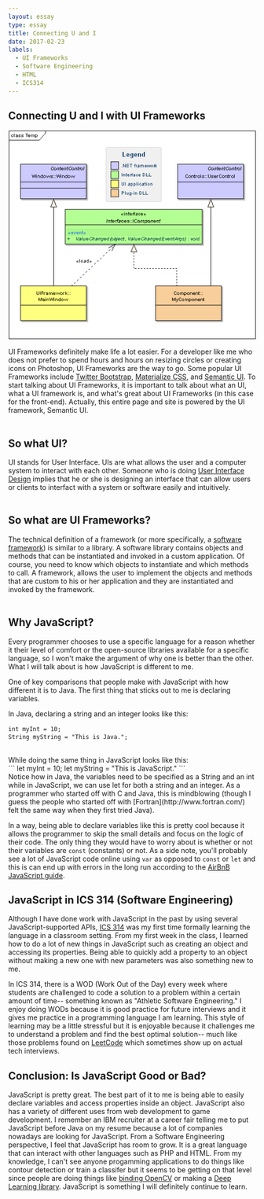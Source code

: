 ```yaml
---
layout: essay
type: essay
title: Connecting U and I
date: 2017-02-23
labels:
  - UI Frameworks
  - Software Engineering
  - HTML
  - ICS314
---
```


## Connecting U and I with UI Frameworks

<img class="ui large left floated image" src="../images/ui.png">

UI Frameworks definitely make life a lot easier. For a developer like me who does not prefer to spend hours and hours on resizing circles or creating icons on Photoshop, UI Frameworks are the way to go. Some popular UI Frameworks include [Twitter Bootstrap](http://getbootstrap.com/2.3.2/), [Materialize CSS](http://materializecss.com/), and [Semantic UI](http://semantic-ui.com/). To start talking about UI Frameworks, it is important to talk about what an UI, what a UI framework is, and what's great about UI Frameworks (in this case for the front-end). Actually, this entire page and site is powered by the UI framework, Semantic UI. 
<br><br>

## So what UI? 
UI stands for User Interface. UIs are what allows the user and a computer system to interact with each other. Someone who is doing [User Interface Design]() implies that he or she is designing an interface that can allow users or clients to interfact with a system or software easily and intuitively. <br><br>

## So what are UI Frameworks? 
The technical definition of a framework (or more specifically, a [software framework](http://info.cimetrix.com/blog/bid/22339/What-is-a-Software-Framework-And-why-should-you-like-em)) is similar to a library. A software library contains objects and methods that can be instantiated and invoked in a custom application. Of course, you need to know which objects to instantiate and which methods to call. A framework, allows the user to implement the objects and methods that are custom to his or her application and they are instantiated and invoked by the framework.<br><br>



## Why JavaScript?

Every programmer chooses to use a specific language for a reason whether it their level of comfort or the open-source libraries available for a specific language, so I won't make the argument of why one is better than the other. What I will talk about is how JavaScript is different to me. 

One of key comparisons that people make with JavaScript with how different it is to Java. The first thing that sticks out to me is declaring variables.

In Java, declaring a string and an integer looks like this:
<br>
```
int myInt = 10;
String myString = "This is Java.";
```
<br>
While doing the same thing in JavaScript looks like this: 
<br>
```
let myInt = 10;
let myString = "This is JavaScript."
```
<br>
Notice how in Java, the variables need to be specified as a String and an int while in JavaScript, we can use let for both a string and an integer. As a programmer who started off with C and Java, this is mindblowing (though I guess the people who started off with [Fortran](http://www.fortran.com/) felt the same way when they first tried Java). 

In a way, being able to declare variables like this is pretty cool because it allows the programmer to skip the small details and focus on the logic of their code. The only thing they would have to worry about is whether or not their variables are ``const`` (constants) or not. As a side note, you'll probably see a lot of JavaScript code online using ``var`` as opposed to ``const`` or ``let`` and this is can end up with errors in the long run according to the [AirBnB JavaScript guide](https://github.com/airbnb/javascript#types).

## JavaScript in ICS 314 (Software Engineering)

Although I have done work with JavaScript in the past by using several JavaScript-supported APIs, [ICS 314](http://courses.ics.hawaii.edu/ics314s17/index.html) was my first time formally learning the language in a classroom setting. From my first week in the class, I learned how to do a lot of new things in JavaScript such as creating an object and accessing its properties. Being able to quickly add a property to an object without making a new one with new parameters was also something new to me. 

In ICS 314, there is a WOD (Work Out of the Day) every week where students are challenged to code a solution to a problem within a certain amount of time-- something known as "Athletic Software Engineering." I enjoy doing WODs because it is good practice for future interviews and it gives me practice in a programming language I am learning. This style of learning may be a little stressful but it is enjoyable because it challenges me to understand a problem and find the best optimal solution-- much like those problems found on [LeetCode](https://leetcode.com/problemset/draft/) which sometimes show up on actual tech interviews. 

## Conclusion: Is JavaScript Good or Bad?

JavaScript is pretty great. The best part of it to me is being able to easily declare variables and access properties inside an object. JavaScript also has a variety of different uses from web development to game development. I remember an IBM recruiter at a career fair telling me to put JavaScript before Java on my resume because a lot of companies nowadays are looking for JavaScript. From a Software Engineering perspective, I feel that JavaScript has room to grow. It is a great language that can interact with other languages such as PHP and HTML. From my knowledge, I can't see anyone progamming applications to do things like contour detection or train a classifer but it seems to be getting on that level since people are doing things like [binding OpenCV](https://github.com/peterbraden/node-opencv) or making a [Deep Learning library](http://cs.stanford.edu/people/karpathy/convnetjs/). JavaScript is something I will definitely continue to learn.
